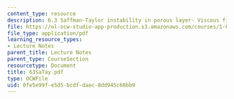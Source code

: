 ```yaml
---
content_type: resource
description: 6.3 Saffman-Taylor instability in porous layer- Viscous fingering
file: https://ol-ocw-studio-app-production.s3.amazonaws.com/courses/1-63-advanced-fluid-dynamics-of-the-environment-fall-2002/0fe5e99fe5d5bcdfdaec8dd945c68bb9_63SaTay.pdf
file_type: application/pdf
learning_resource_types:
- Lecture Notes
parent_title: Lecture Notes
parent_type: CourseSection
resourcetype: Document
title: 63SaTay.pdf
type: OCWFile
uid: 0fe5e99f-e5d5-bcdf-daec-8dd945c68bb9
---
```

